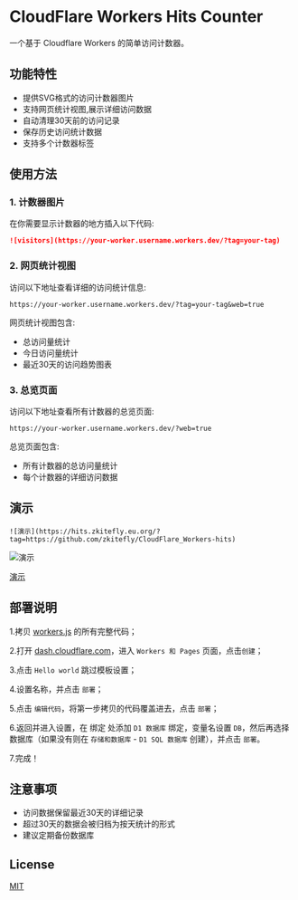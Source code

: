 # CloudFlare Workers Hits Counter

一个基于 Cloudflare Workers 的简单访问计数器。

## 功能特性

- 提供SVG格式的访问计数器图片
- 支持网页统计视图,展示详细访问数据
- 自动清理30天前的访问记录
- 保存历史访问统计数据
- 支持多个计数器标签

## 使用方法

### 1. 计数器图片

在你需要显示计数器的地方插入以下代码:

```markdown
![visitors](https://your-worker.username.workers.dev/?tag=your-tag)
```

### 2. 网页统计视图

访问以下地址查看详细的访问统计信息:

```
https://your-worker.username.workers.dev/?tag=your-tag&web=true
```

网页统计视图包含:
- 总访问量统计
- 今日访问量统计
- 最近30天的访问趋势图表

### 3. 总览页面

访问以下地址查看所有计数器的总览页面:

```
https://your-worker.username.workers.dev/?web=true
```

总览页面包含:
- 所有计数器的总访问量统计
- 每个计数器的详细访问数据

## 演示

```
![演示](https://hits.zkitefly.eu.org/?tag=https://github.com/zkitefly/CloudFlare_Workers-hits)
```

![演示](https://hits.zkitefly.eu.org/?tag=https://github.com/zkitefly/CloudFlare_Workers-hits)

[演示](https://hits.zkitefly.eu.org/?tag=https://github.com/zkitefly/CloudFlare_Workers-hits&web=true)

## 部署说明

1.拷贝 [workers.js](/workers.js) 的所有完整代码；

2.打开 [dash.cloudflare.com](https://dash.cloudflare.com/)，进入 `Workers 和 Pages` 页面，点击`创建`；

3.点击 `Hello world` 跳过模板设置；

4.设置名称，并点击 `部署`；

5.点击 `编辑代码`，将第一步拷贝的代码覆盖进去，点击 `部署`；

6.返回并进入设置，在 绑定 处添加 `D1 数据库` 绑定，变量名设置 `DB`，然后再选择数据库（如果没有则在 `存储和数据库` - `D1 SQL 数据库` 创建），并点击 `部署`。

7.完成！

## 注意事项

- 访问数据保留最近30天的详细记录
- 超过30天的数据会被归档为按天统计的形式
- 建议定期备份数据库

## License

[MIT](/LICENSE)